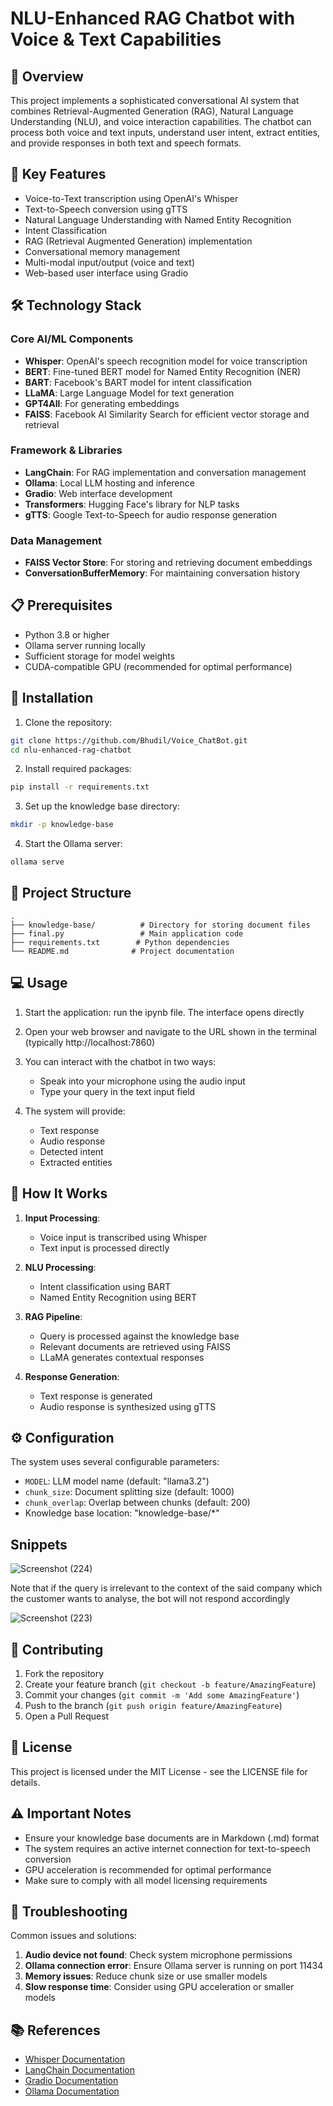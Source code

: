 # NLU-Enhanced RAG Chatbot with Voice & Text Capabilities

## 🌟 Overview

This project implements a sophisticated conversational AI system that combines Retrieval-Augmented Generation (RAG), Natural Language Understanding (NLU), and voice interaction capabilities. The chatbot can process both voice and text inputs, understand user intent, extract entities, and provide responses in both text and speech formats.

## 🚀 Key Features

- Voice-to-Text transcription using OpenAI's Whisper
- Text-to-Speech conversion using gTTS
- Natural Language Understanding with Named Entity Recognition
- Intent Classification
- RAG (Retrieval Augmented Generation) implementation
- Conversational memory management
- Multi-modal input/output (voice and text)
- Web-based user interface using Gradio

## 🛠️ Technology Stack

### Core AI/ML Components
- **Whisper**: OpenAI's speech recognition model for voice transcription
- **BERT**: Fine-tuned BERT model for Named Entity Recognition (NER)
- **BART**: Facebook's BART model for intent classification
- **LLaMA**: Large Language Model for text generation
- **GPT4All**: For generating embeddings
- **FAISS**: Facebook AI Similarity Search for efficient vector storage and retrieval

### Framework & Libraries
- **LangChain**: For RAG implementation and conversation management
- **Ollama**: Local LLM hosting and inference
- **Gradio**: Web interface development
- **Transformers**: Hugging Face's library for NLP tasks
- **gTTS**: Google Text-to-Speech for audio response generation

### Data Management
- **FAISS Vector Store**: For storing and retrieving document embeddings
- **ConversationBufferMemory**: For maintaining conversation history

## 📋 Prerequisites

- Python 3.8 or higher
- Ollama server running locally
- Sufficient storage for model weights
- CUDA-compatible GPU (recommended for optimal performance)

## 🔧 Installation

1. Clone the repository:
```bash
git clone https://github.com/Bhudil/Voice_ChatBot.git
cd nlu-enhanced-rag-chatbot
```

2. Install required packages:
```bash
pip install -r requirements.txt
```

3. Set up the knowledge base directory:
```bash
mkdir -p knowledge-base
```

4. Start the Ollama server:
```bash
ollama serve
```

## 📁 Project Structure

```
.
├── knowledge-base/          # Directory for storing document files
├── final.py                 # Main application code
├── requirements.txt        # Python dependencies
└── README.md              # Project documentation
```

## 💻 Usage

1. Start the application: run the ipynb file. The interface opens directly

2. Open your web browser and navigate to the URL shown in the terminal (typically http://localhost:7860)

3. You can interact with the chatbot in two ways:
   - Speak into your microphone using the audio input
   - Type your query in the text input field

4. The system will provide:
   - Text response
   - Audio response
   - Detected intent
   - Extracted entities

## 🔄 How It Works

1. **Input Processing**:
   - Voice input is transcribed using Whisper
   - Text input is processed directly

2. **NLU Processing**:
   - Intent classification using BART
   - Named Entity Recognition using BERT

3. **RAG Pipeline**:
   - Query is processed against the knowledge base
   - Relevant documents are retrieved using FAISS
   - LLaMA generates contextual responses

4. **Response Generation**:
   - Text response is generated
   - Audio response is synthesized using gTTS

## ⚙️ Configuration

The system uses several configurable parameters:

- `MODEL`: LLM model name (default: "llama3.2")
- `chunk_size`: Document splitting size (default: 1000)
- `chunk_overlap`: Overlap between chunks (default: 200)
- Knowledge base location: "knowledge-base/*"

## Snippets

![Screenshot (224)](https://github.com/user-attachments/assets/5361d7d2-3ca8-436a-85cc-b45f7cdce488)


Note that if the query is irrelevant to the context of the said company which the customer wants to analyse, the bot will not respond accordingly

![Screenshot (223)](https://github.com/user-attachments/assets/211bfb92-b467-4c86-a6fd-82b8e12d5ec0)

## 🤝 Contributing

1. Fork the repository
2. Create your feature branch (`git checkout -b feature/AmazingFeature`)
3. Commit your changes (`git commit -m 'Add some AmazingFeature'`)
4. Push to the branch (`git push origin feature/AmazingFeature`)
5. Open a Pull Request

## 📝 License

This project is licensed under the MIT License - see the LICENSE file for details.

## ⚠️ Important Notes

- Ensure your knowledge base documents are in Markdown (.md) format
- The system requires an active internet connection for text-to-speech conversion
- GPU acceleration is recommended for optimal performance
- Make sure to comply with all model licensing requirements

## 🐛 Troubleshooting

Common issues and solutions:

1. **Audio device not found**: Check system microphone permissions
2. **Ollama connection error**: Ensure Ollama server is running on port 11434
3. **Memory issues**: Reduce chunk size or use smaller models
4. **Slow response time**: Consider using GPU acceleration or smaller models

## 📚 References

- [Whisper Documentation](https://github.com/openai/whisper)
- [LangChain Documentation](https://python.langchain.com/docs/get_started/introduction.html)
- [Gradio Documentation](https://gradio.app/docs/)
- [Ollama Documentation](https://ollama.ai/docs)
